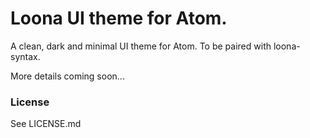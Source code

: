 # Loona UI theme for Atom.

A clean, dark and minimal UI theme for Atom. To be paired with loona-syntax.

More details coming soon...

### License
See LICENSE.md
